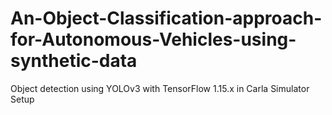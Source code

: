 # An-Object-Classification-approach-for-Autonomous-Vehicles-using-synthetic-data
Object detection using YOLOv3 with TensorFlow 1.15.x in Carla Simulator
Setup
